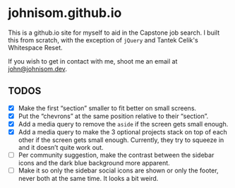 # johnisom.github.io #

This is a github.io site for myself to aid in the Capstone job search. I built
this from scratch, with the exception of `jQuery` and Tantek Celik's
Whitespace Reset.

If you wish to get in contact with me, shoot me an email at
[john&commat;johnisom&period;dev](mailto:john&commat;johnisom&period;dev).

## TODOS ##

- [x] Make the first “section” smaller to fit better on small screens.
- [x] Put the “chevrons” at the same position relative to their “section”.
- [x] Add a media query to remove the `aside` if the screen gets small enough.
- [x] Add a media query to make the 3 optional projects stack on top of each
      other if the screen gets small enough. Currently, they try to squeeze in
      and it doesn’t quite work out.
- [ ] Per community suggestion, make the contrast between the sidebar icons
      and the dark blue background more apparent.
- [ ] Make it so only the sidebar social icons are shown or only the footer,
      never both at the same time. It looks a bit weird.
